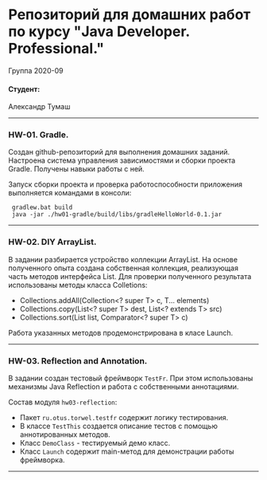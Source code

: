 # Репозиторий для домашних работ по курсу "Java Developer. Professional."

Группа 2020-09


#### Студент:

Александр Тумаш

---



### HW-01. Gradle.

Создан github-репозиторий для выполнения домашних заданий.
Настроена система управления зависимостями и сборки проекта Gradle.
Получены навыки работы с ней.

Запуск сборки проекта и проверка работоспособности
приложения выполняется командами в консоли:
```
 gradlew.bat build
 java -jar ./hw01-gradle/build/libs/gradleHelloWorld-0.1.jar
``` 
---

### HW-02. DIY ArrayList.

В задании разбирается устройство коллекции ArrayList.
На основе полученного опыта создана собственная коллекция,
реализующая часть методов интерфейса List.
Для проверки полученного результата использованы методы класса Colletions:
- Collections.addAll(Collection<? super T> c, T... elements)
- Collections.copy(List<? super T> dest, List<? extends T> src)
- Collections.sort(List<T> list, Comparator<? super T> c)

Работа указанных методов продемонстрирована в класе Launch.

---

### HW-03. Reflection and Annotation.

В задании создан тестовый фреймворк `TestFr`. При этом использованы механизмы Java Reflection
и работа с собственными аннотациями.

Состав модуля `hw03-reflection`:
- Пакет `ru.otus.torwel.testfr` содержит логику тестирования.
- В классе `TestThis` создается описание тестов с помощью аннотированных методов.
- Класс `DemoClass` - тестируемый демо класс.
- Класс `Launch` содержит main-метод для демонстрации работы фреймворка.

---
